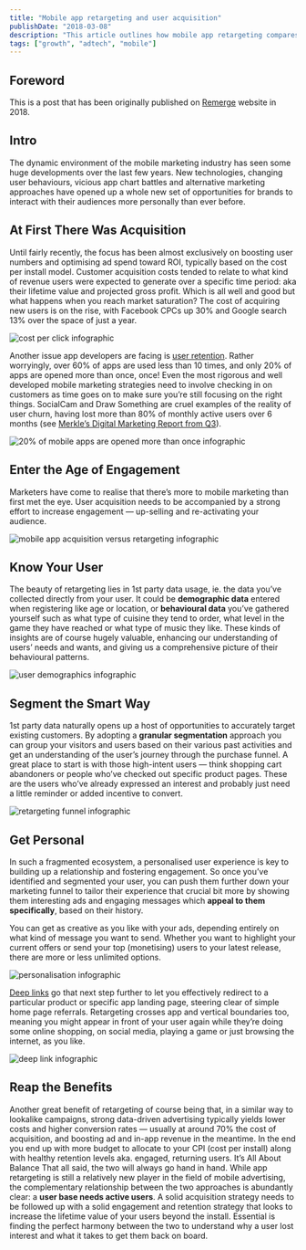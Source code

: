 ```yaml
---
title: "Mobile app retargeting and user acquisition"
publishDate: "2018-03-08"
description: "This article outlines how mobile app retargeting compares to user acquisition in terms of benefits, segmentation."
tags: ["growth", "adtech", "mobile"]
---
```


## Foreword

This is a post that has been originally published on [Remerge](https://www.remerge.io/) website in 2018.

## Intro

The dynamic environment of the mobile marketing industry has seen some huge developments over the last few years. New technologies, changing user behaviours, vicious app chart battles and alternative marketing approaches have opened up a whole new set of opportunities for brands to interact with their audiences more personally than ever before.

## At First There Was Acquisition

Until fairly recently, the focus has been almost exclusively on boosting user numbers and optimising ad spend toward ROI, typically based on the cost per install model. Customer acquisition costs tended to relate to what kind of revenue users were expected to generate over a specific time period: aka their lifetime value and projected gross profit.
Which is all well and good but what happens when you reach market saturation? The cost of acquiring new users is on the rise, with Facebook CPCs up 30% and Google search 13% over the space of just a year.

![cost per click infographic](./CPCs.jpeg)

Another issue app developers are facing is [user retention](http://venturebeat.com/2015/03/16/the-big-problem-with-retention-in-mobile-gaming/). Rather worryingly, over 60% of apps are used less than 10 times, and only 20% of apps are opened more than once, once! Even the most rigorous and well developed mobile marketing strategies need to involve checking in on customers as time goes on to make sure you’re still focusing on the right things. SocialCam and Draw Something are cruel examples of the reality of user churn, having lost more than 80% of monthly active users over 6 months (see [Merkle’s Digital Marketing Report from Q3](http://www.rimmkaufman.com/digital-marketing-report/)).

![20% of mobile apps are opened more than once infographic](./20-percent-of-apps.jpeg)

## Enter the Age of Engagement

Marketers have come to realise that there’s more to mobile marketing than first met the eye. User acquisition needs to be accompanied by a strong effort to increase engagement — up-selling and re-activating your audience.

![mobile app acquisition versus retargeting infographic](./acquisition-vs-retargeting.jpeg)

## Know Your User

The beauty of retargeting lies in 1st party data usage, ie. the data you’ve collected directly from your user. It could be **demographic data** entered when registering like age or location, or **behavioural data** you’ve gathered yourself such as what type of cuisine they tend to order, what level in the game they have reached or what type of music they like. These kinds of insights are of course hugely valuable, enhancing our understanding of users’ needs and wants, and giving us a comprehensive picture of their behavioural patterns.

![user demographics infographic](./user-demographics.jpeg)

## Segment the Smart Way

1st party data naturally opens up a host of opportunities to accurately target existing customers. By adopting a **granular segmentation** approach you can group your visitors and users based on their various past activities and get an understanding of the user’s journey through the purchase funnel. A great place to start is with those high-intent users — think shopping cart abandoners or people who’ve checked out specific product pages. These are the users who’ve already expressed an interest and probably just need a little reminder or added incentive to convert.

![retargeting funnel infographic](./funnel.jpeg)

## Get Personal

In such a fragmented ecosystem, a personalised user experience is key to building up a relationship and fostering engagement. So once you’ve identified and segmented your user, you can push them further down your marketing funnel to tailor their experience that crucial bit more by showing them interesting ads and engaging messages which **appeal to them specifically**, based on their history.

You can get as creative as you like with your ads, depending entirely on what kind of message you want to send. Whether you want to highlight your current offers or send your top (monetising) users to your latest release, there are more or less unlimited options.

![personalisation infographic](./personalisation.jpeg)

[Deep links](https://en.wikipedia.org/wiki/Mobile_deep_linking) go that next step further to let you effectively redirect to a particular product or specific app landing page, steering clear of simple home page referrals. Retargeting crosses app and vertical boundaries too, meaning you might appear in front of your user again while they’re doing some online shopping, on social media, playing a game or just browsing the internet, as you like.

![deep link infographic](./deep-link.jpeg)

## Reap the Benefits

Another great benefit of retargeting of course being that, in a similar way to lookalike campaigns, strong data-driven advertising typically yields lower costs and higher conversion rates — usually at around 70% the cost of acquisition, and boosting ad and in-app revenue in the meantime. In the end you end up with more budget to allocate to your CPI (cost per install) along with healthy retention levels aka. engaged, returning users.
It’s All About Balance
That all said, the two will always go hand in hand. While app retargeting is still a relatively new player in the field of mobile advertising, the complementary relationship between the two approaches is abundantly clear: a **user base needs active users**. A solid acquisition strategy needs to be followed up with a solid engagement and retention strategy that looks to increase the lifetime value of your users beyond the install. Essential is finding the perfect harmony between the two to understand why a user lost interest and what it takes to get them back on board.
